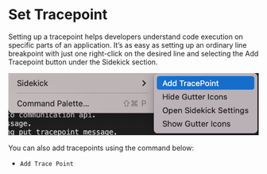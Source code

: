 # Set Tracepoint

Setting up a tracepoint helps developers understand code execution on specific parts of an application. It’s as easy as setting up an ordinary line breakpoint with just one right-click on the desired line and selecting the Add Tracepoint button under the Sidekick section.&#x20;

![Note that the Sidekick tracepoint option is only available if you are already connected and have clicked on a line containing a valid expression inside a method.](<../../../.gitbook/assets/Screen Shot 2022-05-26 at 14.43.25.png>)

You can also add tracepoints using the command below:

* `Add Trace Point`
